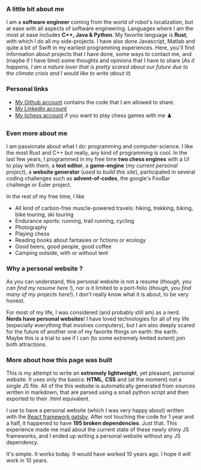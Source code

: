 ### A little bit about me

I am a **software engineer** coming from the world of robot's localization, but at ease with all aspects of software engineering. Languages where I am the most at ease includes **C++, Java & Python**. My favorite language is **Rust**, with which I do all my side-projects. I have also done Javascript, Matlab and quite a bit of Swift in my earliest programming experiences. Here, you'll find information about projects that I have done, some ways to contact me, and (maybe if I have time) some thoughts and opinions that I have to share (*As it happens, I am a nature lover that is pretty scared about our future due to the climate crisis and I would like to write about it*)

### Personal links

- [My Github account](https://github.com/arthurBricq) contains the code that I am allowed to share.
- [My LinkedIn account](https://www.linkedin.com/in/arthur-bricq-737548153/)
- [My lichess account](https://lichess.org/@/arthurbricq) if you want to play chess games with me ♟️ 

### Even more about me

I am passionate about what I do: programming and computer-science. I like the most Rust and C++ but really, any kind of programming is cool. In the last few years, I programmed in my free time **two chess engines** with a UI to play with them, a **text editor**, a **game-engine** (*my current personal project*), a **website generator** (*used to build this site*), participated in several coding challenges such as **advent-of-codes**, the google's FooBar challenge or Euler project.

In the rest of my free time, I like

- All kind of carbon-free muscle-powered travels: hiking, trekking, biking, bike touring, ski touring
- Endurance sports: running, trail running, cycling
- Photography
- Playing chess
- Reading books about fantasies or fictions or ecology
- Good beers, good people, good coffee
- Camping outside, with or without tent

### Why a personal website ?

As you can understand, this personal website is not a resume (*though, you can find my resume here !*), nor is it limited to a port-folio (*though, you find many of my projects here!*). I don't really know what it is about, to be very honest.

For most of my life, I was considered (and probably still am) as a nerd. **Nerds have personal websites**! I have loved technologies for all of my life (especially everything that involves computers), but I am also deeply scared for the future of another one of my favorite things on earth: the earth. Maybe this is a trial to see if I can (to some extremely limited extent) join both attractions.

### More about how this page was built

This is my attempt to write an **extremely lightweight**, yet pleasant, personal website. It uses only the basics: **HTML**, **CSS** and (at the moment) not a single JS file. All of the this website is automatically generated from sources written in markdown, that are parsed using a small python script and then exported to their .html equivalent.

I use to have a personal website (which I was very happy about) written with the [React framework gatsby](https://www.gatsbyjs.com/). After not touching the code for 1 year and a half, it happened to have **195 broken dependencies**. Just that. This experience made me mad about the current state of these newly shiny JS frameworks, and I ended up writing a personal website without any JS dependency.

It's simple. It works today. It would have worked 10 years ago. I hope it will work in 10 years.


